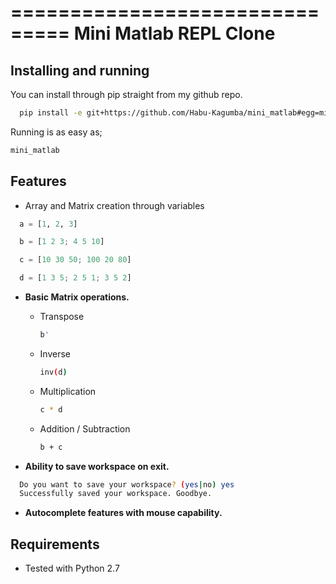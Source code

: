 ===============================
Mini Matlab REPL Clone
===============================

Installing and running
----------------------

You can install through pip straight from my github repo.

```bash
  pip install -e git+https://github.com/Habu-Kagumba/mini_matlab#egg=mini_matlab
```


Running is as easy as;

```bash
mini_matlab
```

Features
--------

- Array and Matrix creation through variables

```python
  a = [1, 2, 3]

  b = [1 2 3; 4 5 10]

  c = [10 30 50; 100 20 80]

  d = [1 3 5; 2 5 1; 3 5 2]
```

- **Basic Matrix operations.**
  * Transpose
    ```bash
    b'
    ```

  * Inverse
    ```bash
    inv(d)
    ```

  * Multiplication
    ```bash
    c * d
    ```
  * Addition / Subtraction
    ```bash
    b + c
    ```

- **Ability to save workspace on exit.**

```bash
  Do you want to save your workspace? (yes|no) yes
  Successfully saved your workspace. Goodbye.
```

- **Autocomplete features with mouse capability.**


Requirements
------------

- Tested with Python 2.7
